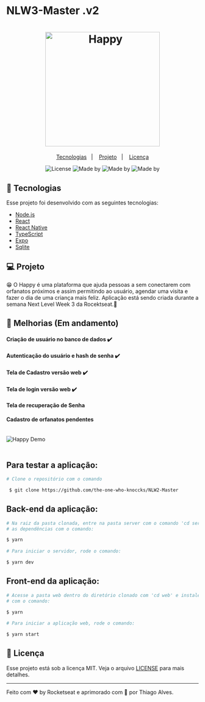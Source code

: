 # NLW3-Master .v2        
                                  
               
<h1 align="center">      
  <img alt="Happy" title="Happy" src="https://ik.imagekit.io/hld13bjzb1/logo_blDamrxsf.svg" width="300px" />  
</h1>               
              
<p align="center">     
  <a href="#-tecnologias">Tecnologias</a>&nbsp;&nbsp;&nbsp;|&nbsp;&nbsp;&nbsp; 
  <a href="#-projeto">Projeto</a>&nbsp;&nbsp;&nbsp;|&nbsp;&nbsp;&nbsp;  
  <a href="#memo-licença">Licença</a>      
</p>                      
                                                              
                          
<p align="center">                                              
           
  <img alt="License" src="https://img.shields.io/static/v1?label=license&message=MIT&color=15C3D6&labelColor=000000">
  <img alt="Made by" src="https://img.shields.io/static/v1?label=made_by&message=Rocketseat&color=15C3D6&labelColor=000000">
  <img alt="Made by" src="https://img.shields.io/static/v1?label=Node&message=v12.18.14&color=15C3D6&labelColor=000000">
  <img alt="Made by" src="https://img.shields.io/static/v1?label=Project&message=v2.0&color=15C3D6&labelColor=000000">
          
</p>           
           
## 🚀 Tecnologias                     
    
Esse projeto foi desenvolvido com as seguintes tecnologias:
  
- [Node.js](https://nodejs.org/en/)
- [React](https://reactjs.org)  
- [React Native](https://facebook.github.io/react-native/) 
- [TypeScript](https://www.typescriptlang.org/)
- [Expo](https://expo.io/)
- [Sqlite](https://www.sqlite.org/index.html)  
  
## 💻 Projeto           

😁 O Happy é uma plataforma que ajuda pessoas a sem conectarem com orfanatos próximos e assim permitindo ao usuário, agendar uma visita e fazer o dia de uma criança mais feliz. Aplicação está sendo criada durante a semana Next Level Week 3 da Rocektseat.💜

## 👷 Melhorias (Em andamento)  

#### Criação de usuário no banco de dados :heavy_check_mark:
#### Autenticação do usuário e hash de senha :heavy_check_mark:
#### Tela de Cadastro versão web :heavy_check_mark: 
#### Tela de login versão web :heavy_check_mark:
#### Tela de recuperação de Senha 
#### Cadastro de orfanatos pendentes
 
<br/>

          
<div>
  <img src="/preview/happy-preview.gif" alt="Happy Demo" heigth="450">
</div>
<br/>


 
## Para testar a aplicação:
 


 ```bash
 # Clone o repositório com o comando 
 
  $ git clone https://github.com/the-one-who-knoccks/NLW2-Master

 ```

 ## Back-end da aplicação:
```bash
# Na raiz da pasta clonada, entre na pasta server com o comando 'cd server' e instale 
# as dependências com o comando:

$ yarn
  
# Para iniciar o servidor, rode o comando:

$ yarn dev

```


## Front-end da aplicação:
```bash
# Acesse a pasta web dentro do diretório clonado com 'cd web' e instale as dependências 
# com o comando:
 
$ yarn

# Para iniciar a aplicação web, rode o comando:  

$ yarn start
```
 
## :memo: Licença

Esse projeto está sob a licença MIT. Veja o arquivo [LICENSE](LICENSE.md) para mais detalhes.

---

Feito com ♥ by Rocketseat e aprimorado com 💜 por Thiago Alves.

